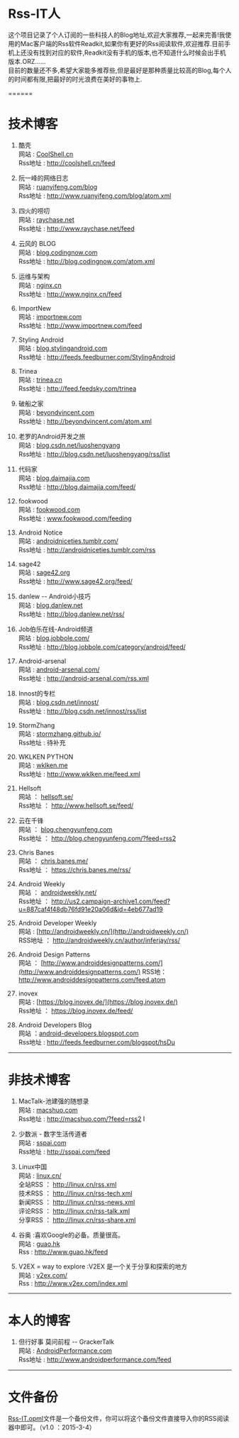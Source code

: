 # Rss-IT人 #

这个项目记录了个人订阅的一些科技人的Blog地址,欢迎大家推荐,一起来完善!我使用的Mac客户端的Rss软件Readkit,如果你有更好的Rss阅读软件,欢迎推荐.目前手机上还没有找到对应的软件,Readkit没有手机的版本,也不知道什么时候会出手机版本.ORZ......  
目前的数量还不多,希望大家能多推荐些,但是最好是那种质量比较高的Blog,每个人的时间都有限,把最好的时光浪费在美好的事物上.


======

# 技术博客 #
1. 酷壳  
网站 : [CoolShell.cn](http://CoolShell.cn)  
Rss地址 : http://coolshell.cn/feed

1. 阮一峰的网络日志  
网站 : [ruanyifeng.com/blog](http://www.ruanyifeng.com/blog/)  
Rss地址 : http://www.ruanyifeng.com/blog/atom.xml

1. 四火的唠叨  
网站 :   [raychase.net](http://www.raychase.net)  
Rss地址 : http://www.raychase.net/feed 

1. 云风的 BLOG  
网站 : [blog.codingnow.com](http://blog.codingnow.com)    
Rss地址 : http://blog.codingnow.com/atom.xml

1. 运维与架构  
网站 : [nginx.cn](http://www.nginx.cn)  
Rss地址 : http://www.nginx.cn/feed

1. ImportNew  
网站 : [importnew.com](http://www.importnew.com)   
Rss地址 : http://www.importnew.com/feed

1. Styling Android  
网站 : [blog.stylingandroid.com](http://blog.stylingandroid.com)  
Rss地址 : http://feeds.feedburner.com/StylingAndroid

1. Trinea  
网站 : [trinea.cn](http://www.trinea.cn)  
Rss地址 : http://feed.feedsky.com/trinea

1. 破船之家  
网站 : [beyondvincent.com](http://www.beyondvincent.com)  
Rss地址 : http://beyondvincent.com/atom.xml

1. 老罗的Android开发之旅  
网站 : [blog.csdn.net/luoshengyang](http://blog.csdn.net/luoshengyang)  
Rss地址 : http://blog.csdn.net/luoshengyang/rss/list

1. 代码家  
网站 : [blog.daimajia.com](http://blog.daimajia.com/)  
Rss地址 : http://blog.daimajia.com/feed/

1. fookwood  
网站 : [fookwood.com](http://www.fookwood.com)  
Rss地址 : www.fookwood.com/feeding

1. Android Notice  
网站 : [androidniceties.tumblr.com/](http://androidniceties.tumblr.com/)   
Rss地址 : http://androidniceties.tumblr.com/rss 
 
1. sage42  
网站 : [sage42.org](http://www.sage42.org/)  
Rss地址 : http://www.sage42.org/feed/

1. danlew -- Android小技巧  
网站 : [blog.danlew.net](http://blog.danlew.net)  
Rss地址 : http://blog.danlew.net/rss/

1. Job伯乐在线-Android频道  
网站 : [blog.jobbole.com/](http://blog.jobbole.com/)  
Rss地址 : http://blog.jobbole.com/category/android/feed/

1. Android-arsenal  
网站 : [android-arsenal.com/](http://android-arsenal.com)  
Rss地址 : http://android-arsenal.com/rss.xml

1. Innost的专栏  
网站 : [blog.csdn.net/innost/](http://blog.csdn.net/innost)   
Rss地址 : http://blog.csdn.net/innost/rss/list

1. StormZhang  
网站 : [stormzhang.github.io/](http://stormzhang.github.io/)   
Rss地址 : 待补充

1. WKLKEN PYTHON  
网站 : [wklken.me](http://www.wklken.me)   
Rss地址 : http://www.wklken.me/feed.xml

1. Hellsoft  
网站 ： [hellsoft.se/](http://www.hellsoft.se/)  
Rss地址 ： http://www.hellsoft.se/feed/

1. 云在千锋  
网站 ： [blog.chengyunfeng.com](http://blog.chengyunfeng.com/)  
Rss地址 ： http://blog.chengyunfeng.com/?feed=rss2

1. Chris Banes   
网站 ： [chris.banes.me/](https://chris.banes.me)  
Rss地址 ： https://chris.banes.me/rss/

1. Android Weekly  
网站 ： [androidweekly.net/](http://androidweekly.net/)  
Rss地址 ： http://us2.campaign-archive1.com/feed?u=887caf4f48db76fd91e20a06d&id=4eb677ad19

1. Android Developer Weekly  
网站 :  [http://androidweekly.cn/](http://androidweekly.cn/)  
RSS地址 ： http://androidweekly.cn/author/inferjay/rss/

1. Android Design Patterns  
网站 ： [http://www.androiddesignpatterns.com/](http://www.androiddesignpatterns.com/)
RSS地： http://www.androiddesignpatterns.com/feed.atom

1. inovex  
网站 : [https://blog.inovex.de/](https://blog.inovex.de/)  
Rss地址 ： https://blog.inovex.de/feed/


1. Android Developers Blog  
网站 ：[android-developers.blogspot.com](android-developers.blogspot.com)  
Rss地址 : http://feeds.feedburner.com/blogspot/hsDu




***

# 非技术博客 #
1. MacTalk-池建强的随想录  
网站 : [macshuo.com](http://www.macshuo.com)  
Rss地址 : http://macshuo.com/?feed=rss2
I
1. 少数派 - 数字生活传道者  
网站 : [sspai.com](http://www.sspai.com)  
Rss地址 : http://sspai.com/feed

1. Linux中国  
网站 : [linux.cn/](http://linux.cn/)   
全站RSS ： http://linux.cn/rss.xml  
技术RSS ： http://linux.cn/rss-tech.xml  
新闻RSS ： http://linux.cn/rss-news.xml  
评论RSS ： http://linux.cn/rss-talk.xml  
分享RSS ： http://linux.cn/rss-share.xml  

1.  谷奥 :喜欢Google的必备。质量很高。  
网站 : [guao.hk](http://www.guao.hk)  
Rss : http://www.guao.hk/feed

1.  V2EX = way to explore :V2EX 是一个关于分享和探索的地方    
网站 : [v2ex.com/](http://www.v2ex.com/)  
Rss : http://www.v2ex.com/index.xml

***

# 本人的博客
1. 但行好事 莫问前程 -- GrackerTalk  
网站 : [AndroidPerformance.com](http://www.AndroidPerformance.com)  
Rss地址 : http://www.androidperformance.com/feed

***

# 文件备份
[Rss-IT.opml](Rss-IT.opml)文件是一个备份文件，你可以将这个备份文件直接导入你的RSS阅读器中即可。（v1.0 ：2015-3-4）
